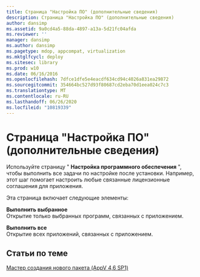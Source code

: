 ```yaml
---
title: Страница "Настройка ПО" (дополнительные сведения)
description: Страница "Настройка ПО" (дополнительные сведения)
author: dansimp
ms.assetid: 9a0cd4a5-88da-4897-a13a-5d21fc04afda
ms.reviewer: ''
manager: dansimp
ms.author: dansimp
ms.pagetype: mdop, appcompat, virtualization
ms.mktglfcycl: deploy
ms.sitesec: library
ms.prod: w10
ms.date: 06/16/2016
ms.openlocfilehash: 7dfce1dfe5e4eacdf634cd94c4026a831ea29872
ms.sourcegitcommit: 354664bc527d93f80687cd2eba70d1eea024c7c3
ms.translationtype: MT
ms.contentlocale: ru-RU
ms.lasthandoff: 06/26/2020
ms.locfileid: "10819339"
---
```

# Страница "Настройка ПО" (дополнительные сведения)


Используйте страницу " **Настройка программного обеспечения** ", чтобы выполнить все задачи по настройке после установки. Например, этот шаг помогает настроить любые связанные лицензионные соглашения для приложения.

Эта страница включает следующие элементы:

<a href="" id="run-selected"></a>**Выполнить выбранное**  
Открытие только выбранных программ, связанных с приложением.

<a href="" id="run-all"></a>**Выполнить все**  
Открытие всех приложений, связанных с приложением.

## Статьи по теме


[Мастер создания нового пакета (AppV 4,6 SP1)](create-new-package-wizard---appv-46-sp1-.md)

 

 





